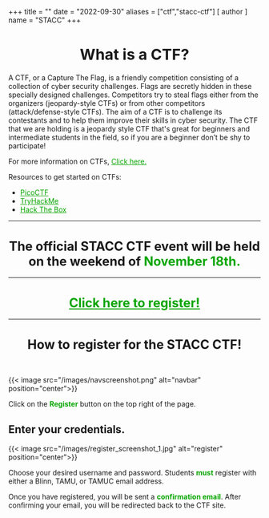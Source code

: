 +++
title = ""
date = "2022-09-30"
aliases = ["ctf","stacc-ctf"]
[ author ]
  name = "STACC"
+++


 <!-- <center><h1 style="font-size: 50px;"><a style="color: #07a500;" href="https://ctf.stac.club/">Click here to register!</a></h1></center> -->


<center> <h1 style="font-size: 30px;"> What is a CTF? </h1></center>

A CTF, or a Capture The Flag, is a friendly competition consisting of a collection of cyber security challenges. Flags are secretly hidden in these specially designed challenges. Competitors try to steal flags either from the organizers (jeopardy-style CTFs) or from other competitors (attack/defense-style CTFs). The aim of a CTF is to challenge its contestants and to help them improve their skills in cyber security. The CTF that we are holding is a jeopardy style CTF that's great for beginners and intermediate students in the field, so if you are a beginner don’t be shy to participate!

For more information on CTFs, <a style="color: #07a500;" href="https://ctfd.io/whats-a-ctf/">Click here.</a>

Resources to get started on CTFs:

- <a style="color: #07a500;" href="https://picoctf.org/">PicoCTF</a>
- <a style="color: #07a500;" href="https://tryhackme.com/">TryHackMe</a>
- <a style="color: #07a500;" href="https://www.hackthebox.com/">Hack The Box</a>
---------------------------------------------------------------
<center><h1 style="font-size: 25px">The official STACC CTF event will be held on the weekend of  <strong style="color: #07a500;">November 18th.</strong></h1></center>

---------------------------------------------------------------

<center><a style="color: #07a500;" href="https://ctf.stac.club/"><h1 style="font-size: 25px;">Click here to register!</h1></a></center>

---------------------------------------------------------------


 <center><h1 style="font-size: 25px"> How to register for the STACC CTF! </h1></center>

 <br>

{{< image src="/images/navscreenshot.png" alt="navbar" position="center">}}

Click on the <strong style="color: #07a500;">Register</strong> button on the top right of the page.

## Enter your credentials.

{{< image src="/images/register_screenshot_1.jpg" alt="register" position="center">}}

Choose your desired username and password.
Students <strong style="color: #07a500;">must</strong> register with either a Blinn, TAMU, or TAMUC email address.

Once you have registered, you will be sent a <strong style="color: #07a500;">confirmation email</strong>. After confirming your email, you will be redirected back to the CTF site.

